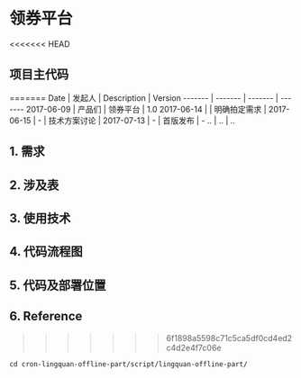 # 领券平台

<<<<<<< HEAD
## 项目主代码
=======
Date | 发起人 | Description | Version
------- | ------- | ------- | -------
2017-06-09 | 产品们 | 领券平台 | 1.0
2017-06-14 |  | 明确拍定需求 |
2017-06-15 | - | 技术方案讨论 | 
2017-07-13 | -  | 首版发布  | -
.. | .. | ..

## 1. 需求

## 2. 涉及表

## 3. 使用技术

## 4. 代码流程图

## 5. 代码及部署位置

## 6. Reference
>>>>>>> 6f1898a5598c71c5ca5df0cd4ed2c4d2e4f7c06e

```
cd cron-lingquan-offline-part/script/lingquan-offline-part/
```